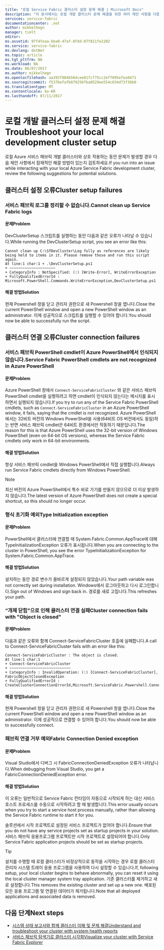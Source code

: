 ```yaml
---
title: "로컬 Service Fabric 클러스터 설정 문제 해결 | Microsoft Docs"
description: "이 문서에서는 로컬 개발 클러스터 문제 해결을 위한 여러 제안 사항을 다룹니다."
services: service-fabric
documentationcenter: .net
author: mikkelhegn
manager: timlt
editor: 
ms.assetid: 97f4feaa-bba0-47af-8fdd-07f811fe2202
ms.service: service-fabric
ms.devlang: dotNet
ms.topic: article
ms.tgt_pltfrm: NA
ms.workload: NA
ms.date: 06/07/2017
ms.author: mikkelhegn
ms.openlocfilehash: aa393f884b564cee81fcf75cc2eff895efea9471
ms.sourcegitcommit: f537befafb079256fba0529ee554c034d73f36b0
ms.translationtype: MT
ms.contentlocale: ko-KR
ms.lasthandoff: 07/11/2017
---
```

# <a name="troubleshoot-your-local-development-cluster-setup"></a><span data-ttu-id="a4f72-103">로컬 개발 클러스터 설정 문제 해결</span><span class="sxs-lookup"><span data-stu-id="a4f72-103">Troubleshoot your local development cluster setup</span></span>
<span data-ttu-id="a4f72-104">로컬 Azure 서비스 패브릭 개발 클러스터와 상호 작용하는 동안 문제가 발생할 경우 다음 제안 사항에서 잠재적인 해결 방법이 있는지 검토하세요.</span><span class="sxs-lookup"><span data-stu-id="a4f72-104">If you run into an issue while interacting with your local Azure Service Fabric development cluster, review the following suggestions for potential solutions.</span></span>

## <a name="cluster-setup-failures"></a><span data-ttu-id="a4f72-105">클러스터 설정 오류</span><span class="sxs-lookup"><span data-stu-id="a4f72-105">Cluster setup failures</span></span>
### <a name="cannot-clean-up-service-fabric-logs"></a><span data-ttu-id="a4f72-106">서비스 패브릭 로그를 정리할 수 없습니다.</span><span class="sxs-lookup"><span data-stu-id="a4f72-106">Cannot clean up Service Fabric logs</span></span>
#### <a name="problem"></a><span data-ttu-id="a4f72-107">문제</span><span class="sxs-lookup"><span data-stu-id="a4f72-107">Problem</span></span>
<span data-ttu-id="a4f72-108">DevClusterSetup 스크립트를 실행하는 동안 다음과 같은 오류가 나타날 수 있습니다.</span><span class="sxs-lookup"><span data-stu-id="a4f72-108">While running the DevClusterSetup script, you see an error like this:</span></span>

    Cannot clean up C:\SfDevCluster\Log fully as references are likely being held to items in it. Please remove those and run this script again.
    At line:1 char:1 + .\DevClusterSetup.ps1
    + ~~~~~~~~~~~~~~~~~~~~~
    + CategoryInfo : NotSpecified: (:) [Write-Error], WriteErrorException
    + FullyQualifiedErrorId : Microsoft.PowerShell.Commands.WriteErrorException,DevClusterSetup.ps1


#### <a name="solution"></a><span data-ttu-id="a4f72-109">해결 방법</span><span class="sxs-lookup"><span data-stu-id="a4f72-109">Solution</span></span>
<span data-ttu-id="a4f72-110">현재 Powershell 창을 닫고 관리자 권한으로 새 Powershell 창을 엽니다.</span><span class="sxs-lookup"><span data-stu-id="a4f72-110">Close the current PowerShell window and open a new PowerShell window as an administrator.</span></span> <span data-ttu-id="a4f72-111">이제 성공적으로 스크립트를 실행할 수 있어야 합니다.</span><span class="sxs-lookup"><span data-stu-id="a4f72-111">You should now be able to successfully run the script.</span></span>

## <a name="cluster-connection-failures"></a><span data-ttu-id="a4f72-112">클러스터 연결 오류</span><span class="sxs-lookup"><span data-stu-id="a4f72-112">Cluster connection failures</span></span>
### <a name="service-fabric-powershell-cmdlets-are-not-recognized-in-azure-powershell"></a><span data-ttu-id="a4f72-113">서비스 패브릭 PowerShell cmdlet이 Azure PowerShell에서 인식되지 않습니다.</span><span class="sxs-lookup"><span data-stu-id="a4f72-113">Service Fabric PowerShell cmdlets are not recognized in Azure PowerShell</span></span>
#### <a name="problem"></a><span data-ttu-id="a4f72-114">문제</span><span class="sxs-lookup"><span data-stu-id="a4f72-114">Problem</span></span>
<span data-ttu-id="a4f72-115">Azure PowerShell 창에서 `Connect-ServiceFabricCluster` 와 같은 서비스 패브릭 PowerShell cmdlet을 실행하려고 하면 cmdlet이 인식되지 않는다는 메시지를 표시하면서 실행되지 않습니다.</span><span class="sxs-lookup"><span data-stu-id="a4f72-115">If you try to run any of the Service Fabric PowerShell cmdlets, such as `Connect-ServiceFabricCluster` in an Azure PowerShell window, it fails, saying that the cmdlet is not recognized.</span></span> <span data-ttu-id="a4f72-116">Azure PowerShell에서는 32비트 버전의 Windows PowerShell을 사용(64비트 OS 버전에서도 동일)하는 반면 서비스 패브릭 cmdlet은 64비트 환경에서만 작동하기 때문입니다.</span><span class="sxs-lookup"><span data-stu-id="a4f72-116">The reason for this is that Azure PowerShell uses the 32-bit version of Windows PowerShell (even on 64-bit OS versions), whereas the Service Fabric cmdlets only work in 64-bit environments.</span></span>

#### <a name="solution"></a><span data-ttu-id="a4f72-117">해결 방법</span><span class="sxs-lookup"><span data-stu-id="a4f72-117">Solution</span></span>
<span data-ttu-id="a4f72-118">항상 서비스 패브릭 cmdlet을 Windows PowerShell에서 직접 실행합니다.</span><span class="sxs-lookup"><span data-stu-id="a4f72-118">Always run Service Fabric cmdlets directly from Windows PowerShell.</span></span>

> [!NOTE]
> <span data-ttu-id="a4f72-119">최신 버전의 Azure PowerShell에서 특수 바로 가기를 만들지 않으므로 더 이상 발생하지 않습니다.</span><span class="sxs-lookup"><span data-stu-id="a4f72-119">The latest version of Azure PowerShell does not create a special shortcut, so this should no longer occur.</span></span>
> 
> 

### <a name="type-initialization-exception"></a><span data-ttu-id="a4f72-120">형식 초기화 예외</span><span class="sxs-lookup"><span data-stu-id="a4f72-120">Type Initialization exception</span></span>
#### <a name="problem"></a><span data-ttu-id="a4f72-121">문제</span><span class="sxs-lookup"><span data-stu-id="a4f72-121">Problem</span></span>
<span data-ttu-id="a4f72-122">PowerShell에서 클러스터에 연결할 때 System.Fabric.Common.AppTrace에 대해 TypeInitializationException 오류가 표시됩니다.</span><span class="sxs-lookup"><span data-stu-id="a4f72-122">When you are connecting to the cluster in PowerShell, you see the error TypeInitializationException for System.Fabric.Common.AppTrace.</span></span>

#### <a name="solution"></a><span data-ttu-id="a4f72-123">해결 방법</span><span class="sxs-lookup"><span data-stu-id="a4f72-123">Solution</span></span>
<span data-ttu-id="a4f72-124">설치하는 동안 경로 변수가 올바르게 설정되지 않았습니다.</span><span class="sxs-lookup"><span data-stu-id="a4f72-124">Your path variable was not correctly set during installation.</span></span> <span data-ttu-id="a4f72-125">Windows에서 로그아웃하고 다시 로그인합니다.</span><span class="sxs-lookup"><span data-stu-id="a4f72-125">Sign out of Windows and sign back in.</span></span> <span data-ttu-id="a4f72-126">경로를 새로 고칩니다.</span><span class="sxs-lookup"><span data-stu-id="a4f72-126">This refreshes your path.</span></span>

### <a name="cluster-connection-fails-with-object-is-closed"></a><span data-ttu-id="a4f72-127">“개체 닫힘"으로 인해 클러스터 연결 실패</span><span class="sxs-lookup"><span data-stu-id="a4f72-127">Cluster connection fails with "Object is closed"</span></span>
#### <a name="problem"></a><span data-ttu-id="a4f72-128">문제</span><span class="sxs-lookup"><span data-stu-id="a4f72-128">Problem</span></span>
<span data-ttu-id="a4f72-129">다음과 같은 오류와 함께 Connect-ServiceFabricCluster 호출에 실패합니다.</span><span class="sxs-lookup"><span data-stu-id="a4f72-129">A call to Connect-ServiceFabricCluster fails with an error like this:</span></span>

    Connect-ServiceFabricCluster : The object is closed.
    At line:1 char:1
    + Connect-ServiceFabricCluster
    + ~~~~~~~~~~~~~~~~~~~~~~~~~~~~
    + CategoryInfo : InvalidOperation: (:) [Connect-ServiceFabricCluster], FabricObjectClosedException
    + FullyQualifiedErrorId : CreateClusterConnectionErrorId,Microsoft.ServiceFabric.Powershell.ConnectCluster

#### <a name="solution"></a><span data-ttu-id="a4f72-130">해결 방법</span><span class="sxs-lookup"><span data-stu-id="a4f72-130">Solution</span></span>
<span data-ttu-id="a4f72-131">현재 Powershell 창을 닫고 관리자 권한으로 새 Powershell 창을 엽니다.</span><span class="sxs-lookup"><span data-stu-id="a4f72-131">Close the current PowerShell window and open a new PowerShell window as an administrator.</span></span> <span data-ttu-id="a4f72-132">이제 성공적으로 연결할 수 있어야 합니다.</span><span class="sxs-lookup"><span data-stu-id="a4f72-132">You should now be able to successfully connect.</span></span>

### <a name="fabric-connection-denied-exception"></a><span data-ttu-id="a4f72-133">패브릭 연결 거부 예외</span><span class="sxs-lookup"><span data-stu-id="a4f72-133">Fabric Connection Denied exception</span></span>
#### <a name="problem"></a><span data-ttu-id="a4f72-134">문제</span><span class="sxs-lookup"><span data-stu-id="a4f72-134">Problem</span></span>
<span data-ttu-id="a4f72-135">Visual Studio에서 디버그 시 FabricConnectionDeniedException 오류가 나타납니다.</span><span class="sxs-lookup"><span data-stu-id="a4f72-135">When debugging from Visual Studio, you get a FabricConnectionDeniedException error.</span></span>

#### <a name="solution"></a><span data-ttu-id="a4f72-136">해결 방법</span><span class="sxs-lookup"><span data-stu-id="a4f72-136">Solution</span></span>
<span data-ttu-id="a4f72-137">이 오류는 일반적으로 Service Fabric 런타임이 자동으로 시작되게 하는 대신 서비스 호스트 프로세스를 수동으로 시작하려고 할 때 발생합니다.</span><span class="sxs-lookup"><span data-stu-id="a4f72-137">This error usually occurs when you try to start a service host process manually, rather than allowing the Service Fabric runtime to start it for you.</span></span>

<span data-ttu-id="a4f72-138">솔루션에서 시작 프로젝트로 설정된 서비스 프로젝트가 없어야 합니다.</span><span class="sxs-lookup"><span data-stu-id="a4f72-138">Ensure that you do not have any service projects set as startup projects in your solution.</span></span> <span data-ttu-id="a4f72-139">서비스 패브릭 응용프로그램 프로젝트만 시작 프로젝트로 설정되어야 합니다.</span><span class="sxs-lookup"><span data-stu-id="a4f72-139">Only Service Fabric application projects should be set as startup projects.</span></span>

> [!TIP]
> <span data-ttu-id="a4f72-140">설치를 수행할 때 로컬 클러스터가 비정상적으로 동작을 시작하는 경우 로컬 클러스터 관리자 시스템 트레이 응용 프로그램을 사용하여 다시 설정할 수 있습니다.</span><span class="sxs-lookup"><span data-stu-id="a4f72-140">If, following setup, your local cluster begins to behave abnormally, you can reset it using the local cluster manager system tray application.</span></span> <span data-ttu-id="a4f72-141">기존 클러스터를 제거하고 새로 설정합니다.</span><span class="sxs-lookup"><span data-stu-id="a4f72-141">This removes the existing cluster and set up a new one.</span></span> <span data-ttu-id="a4f72-142">배포된 모든 응용 프로그램 및 연결된 데이터가 제거됩니다.</span><span class="sxs-lookup"><span data-stu-id="a4f72-142">Note that all deployed applications and associated data is removed.</span></span>
> 
> 

## <a name="next-steps"></a><span data-ttu-id="a4f72-143">다음 단계</span><span class="sxs-lookup"><span data-stu-id="a4f72-143">Next steps</span></span>
* [<span data-ttu-id="a4f72-144">시스템 상태 보고서와 함께 클러스터 이해 및 문제 해결</span><span class="sxs-lookup"><span data-stu-id="a4f72-144">Understand and troubleshoot your cluster with system health reports</span></span>](service-fabric-understand-and-troubleshoot-with-system-health-reports.md)
* [<span data-ttu-id="a4f72-145">서비스 패브릭 탐색기로 클러스터 시각화</span><span class="sxs-lookup"><span data-stu-id="a4f72-145">Visualize your cluster with Service Fabric Explorer</span></span>](service-fabric-visualizing-your-cluster.md)

